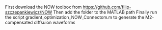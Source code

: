 First download the NOW toolbox from https://github.com/filip-szczepankiewicz/NOW
Then add the folder to the MATLAB path
Finally run the script gradient_optimization_NOW_Connectom.m to generate the M2-compensated diffsuion waveforms
